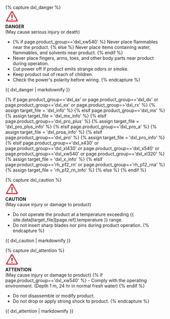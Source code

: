 {% capture dxl_danger %}  
![](/assets/images/icon_warning.png)  
**DANGER**  
(May cause serious injury or death)
- {% if page.product_group=='dxl_xw540' %} Never place flammables near the product. {% else %} Never place items containing water, flammables, and solvents near product. {% endif %}
- Never place fingers, arms, toes, and other body parts near product during operation.
- Cut power off if product emits strange odors or smoke.
- Keep product out of reach of children.
- Check the power's polarity before wiring.
{% endcapture %}
<div class="notice--danger">{{ dxl_danger | markdownify }}</div>

{% if page.product_group=='dxl_ax' or page.product_group=='dxl_dx' or page.product_group=='dxl_ex' or page.product_group=='dxl_rx' %}
  {% assign target_file = 'dxl_info' %}
{% elsif page.product_group=='dxl_mx' %}
  {% assign target_file = 'dxl_mx_info' %}
{% elsif page.product_group=='dxl_pro_plus' %}
  {% assign target_file = 'dxl_pro_plus_info' %}
{% elsif page.product_group=='dxl_pro_a' %}
  {% assign target_file = 'dxl_proa_info' %}
{% elsif page.product_group=='dxl_pro' %}
  {% assign target_file = 'dxl_pro_info' %}
{% elsif page.product_group=='dxl_x430' or page.product_group=='dxl_xl430' or page.product_group=='dxl_x540' or page.product_group=='dxl_xw540' or page.product_group=='dxl_xl320' %}
  {% assign target_file = 'dxl_x_info' %}
{% elsif page.product_group=='rh_p12_rn' or page.product_group=='rh_p12_rna' %}
  {% assign target_file = 'rh_p12_rn_info' %}
{% else %}
{% endif %}

{% capture dxl_caution %}  
![](/assets/images/icon_warning.png)  
**CAUTION**  
(May cause injury or damage to product)
- Do not operate the product at a temperature exceeding {{ site.data[target_file][page.ref].temperature }} range.
- Do not insert sharp blades nor pins during product operation.
{% endcapture %}
<div class="notice--warning">{{ dxl_caution | markdownify }}</div>

{% capture dxl_attention %}  
![](/assets/images/icon_warning.png)  
**ATTENTION**  
(May cause injury or damage to product)
{% if page.product_group=='dxl_xw540' %} - Comply with the operating environment. (Depth 1 m, 24 hr in normal fresh water) {% endif %}
- Do not disassemble or modify product.
- Do not drop or apply strong shock to product.
{% endcapture %}
<div class="notice--warning">{{ dxl_attention | markdownify }}</div>
